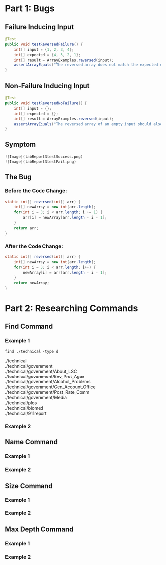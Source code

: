 # Part 1: Bugs
  ## Failure Inducing Input
```java
@Test
public void testReversedFailure() {
    int[] input = {1, 2, 3, 4};
    int[] expected = {4, 3, 2, 1};
    int[] result = ArrayExamples.reversed(input);
    assertArrayEquals("The reversed array does not match the expected output", expected, result);
}
```

 

  ## Non-Failure Inducing Input
```java
@Test
public void testReversedNoFailure() {
    int[] input = {};
    int[] expected = {};
    int[] result = ArrayExamples.reversed(input);
    assertArrayEquals("The reversed array of an empty input should also be empty", expected, result);
}
```


  ## Symptom
    ![Image](labReport3testSuccess.png)
    ![Image](labReport3testFail.png)

  ## The Bug
    
### Before the Code Change:


```java
static int[] reversed(int[] arr) {
    int[] newArray = new int[arr.length];
    for(int i = 0; i < arr.length; i += 1) {
        arr[i] = newArray[arr.length - i - 1];
    }
    return arr;
}
```



  ### After the Code Change:


```java
static int[] reversed(int[] arr) {
    int[] newArray = new int[arr.length];
    for(int i = 0; i < arr.length; i++) {
        newArray[i] = arr[arr.length - i - 1];
    }
    return newArray;
}
```



# Part 2: Researching Commands
  ## Find Command
   ### Example 1
  ```
find ./technical -type d
```

./technical  
./technical/government  
./technical/government/About_LSC  
./technical/government/Env_Prot_Agen  
./technical/government/Alcohol_Problems  
./technical/government/Gen_Account_Office  
./technical/government/Post_Rate_Comm  
./technical/government/Media  
./technical/plos  
./technical/biomed  
./technical/911report  

   ### Example 2
  
  ## Name Command  
   ### Example 1

   ### Example 2
  
  ## Size Command  
   ### Example 1

   ### Example 2

  ## Max Depth Command  
   ### Example 1

   ### Example 2
